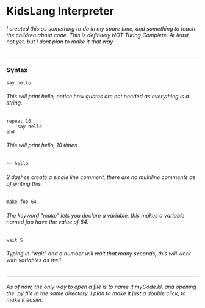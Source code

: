 # KidsLang Interpreter
###### I created this as something to do in my spare time, and something to teach the children about code. This is definitely NOT Turing Complete. At least, not yet, but I dont plan to make it that way. 
------------
### Syntax
```
say hello
```
###### This will print hello, notice how quotes are not needed as everything is a string.
```
repeat 10
	say hello
end
```
###### This will print hello, 10 times
```
-- hello
```
###### 2 dashes create a single line comment, there are no multiline comments as of writing this.
```
make foo 64
```
###### The keyword "make" lets you declare a variable, this makes a variable named foo have the value of 64.
```
wait 5
```
###### Typing in "wait" and a number will wait that many seconds, this will work with variables as well

------------
###### As of now, the only way to open a file is to name it myCode.kl, and opening the .py file in the same directory. I plan to make it just a double click, to make it easier.
